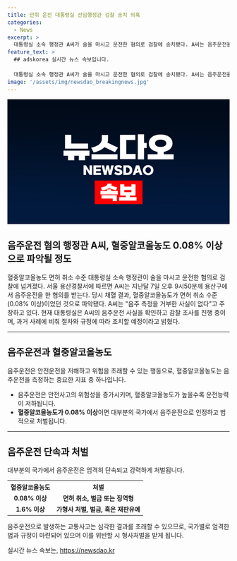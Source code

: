 ```yaml
---
title: 만취 운전 대통령실 선임행정관 검찰 송치 의혹
categories:
  - News
excerpt: >
  대통령실 소속 행정관 A씨가 술을 마시고 운전한 혐의로 검찰에 송치됐다. A씨는 음주운전을 한 것으로 파악되었고, 혈중알코올농도가 면허 취소 수준이었다. 그러나 A씨는 음주 측정을 거부한 사실을 부인 중이며, 대통령실은 사실 확인과 감찰 조사를 진행 중이다. A씨의 행동에 대한 관련 조치에 대해서도 대통령실은 절차와 규정에 따라 조치할 것이라 밝혔다.
feature_text: >
  ## adskorea 실시간 뉴스 속보입니다.

  대통령실 소속 행정관 A씨가 술을 마시고 운전한 혐의로 검찰에 송치됐다. A씨는 음주운전을 한 것으로 파악되었고, 혈중알코올농도가 면허 취소 수준이었다. 그러나 A씨는 음주 측정을 거부한 사실을 부인 중이며, 대통령실은 사실 확인과 감찰 조사를 진행 중이다. A씨의 행동에 대한 관련 조치에 대해서도 대통령실은 절차와 규정에 따라 조치할 것이라 밝혔다.
image: '/assets/img/newsdao_breakingnews.jpg'
---
```


<p><img src="/assets/img/newsdao_breakingnews.jpg" alt="adskorea 속보" /></p>

<h2 data-ke-size="size26">음주운전 혐의 행정관 A씨, 혈중알코올농도 0.08% 이상으로 파악될 정도</h2>

<p data-ke-size="size16">혈중알코올농도 면허 취소 수준 대통령실 소속 행정관이 술을 마시고 운전한 혐의로 검찰에 넘겨졌다. 서울 용산경찰서에 따르면 A씨는 지난달 7일 오후 9시50분께 용산구에서 음주운전을 한 혐의를 받는다. 당시 채혈 결과, 혈중알코올농도가 면허 취소 수준(0.08% 이상)이었던 것으로 파악됐다. A씨는 "음주 측정을 거부한 사실이 없다"고 주장하고 있다. 현재 대통령실은 A씨의 음주운전 사실을 확인하고 감찰 조사를 진행 중이며, 과거 사례에 비춰 절차와 규정에 따라 조치할 예정이라고 밝혔다.</p>

<hr>

<h2 data-ke-size="size26">음주운전과 혈중알코올농도</h2>

<p data-ke-size="size16">음주운전은 안전운전을 저해하고 위험을 초래할 수 있는 행동으로, 혈중알코올농도는 음주운전을 측정하는 중요한 지표 중 하나입니다.</p>

<ul>
    <li>음주운전은 안전사고의 위험성을 증가시키며, 혈중알코올농도가 높을수록 운전능력이 저하됩니다.</li>
    <li><b>혈중알코올농도가 0.08% 이상</b>이면 대부분의 국가에서 음주운전으로 인정하고 법적으로 처벌됩니다.</li>
</ul>

<hr>

<h2 data-ke-size="size26">음주운전 단속과 처벌</h2>

<p data-ke-size="size16">대부분의 국가에서 음주운전은 엄격히 단속되고 강력하게 처벌됩니다.</p>

<table>
    <tr>
        <th>혈중알코올농도</th>
        <th>처벌</th>
    </tr>
    <tr>
        <td style="text-align: center; height: 17px;"><b>0.08% 이상</b></td>
        <td style="text-align: center; height: 17px;"><b>면허 취소, 벌금 또는 징역형</b></td>
    </tr>
    <tr>
        <td style="text-align: center; height: 17px;"><b>1.6% 이상</b></td>
        <td style="text-align: center; height: 17px;"><b>가형사 처벌, 벌금, 혹은 재판유예</b></td>
    </tr>
</table>

<p data-ke-size="size16">음주운전으로 발생하는 교통사고는 심각한 결과를 초래할 수 있으므로, 국가별로 엄격한 법과 규정이 마련되어 있으며 이를 위반할 시 형사처벌을 받게 됩니다.</p>
실시간 뉴스 속보는, <a href="https://newsdao.kr" rel="dofollow">https://newsdao.kr</a>


